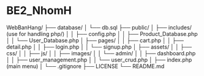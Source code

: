 # BE2_NhomH

WebBanHang/
├── database/
│   └── db.sql
├── public/
│   ├── includes/ (use for handling php/)
│   │   ├── config.php
│   │   ├── Product_Database.php
│   │   └── User_Database.php
│   ├── pages/
│   │   ├── cart.php
│   │   ├── detail.php
│   │   ├── login.php
│   │   └── signup.php
│   ├── assets/
│   │   ├── css/
│   │   ├── js/
│   │   ├── images/
│   │   └── admin/
│   │       ├── dashboard.php
│   │       ├── user_management.php
│   │       └── user_crud.php
│   ├── index.php (main menu)
│   └── .gitignore
├── LICENSE
└── README.md
